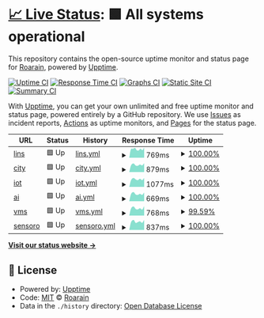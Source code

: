 # [📈 Live Status](https://demo.upptime.js.org): <!--live status--> **🟩 All systems operational**

This repository contains the open-source uptime monitor and status page for [Roarain](https://demo.upptime.js.org), powered by [Upptime](https://github.com/upptime/upptime).

[![Uptime CI](https://github.com/koj-co/upptime/workflows/Uptime%20CI/badge.svg)](https://github.com/koj-co/upptime/actions?query=workflow%3A%22Uptime+CI%22)
[![Response Time CI](https://github.com/koj-co/upptime/workflows/Response%20Time%20CI/badge.svg)](https://github.com/koj-co/upptime/actions?query=workflow%3A%22Response+Time+CI%22)
[![Graphs CI](https://github.com/koj-co/upptime/workflows/Graphs%20CI/badge.svg)](https://github.com/koj-co/upptime/actions?query=workflow%3A%22Graphs+CI%22)
[![Static Site CI](https://github.com/koj-co/upptime/workflows/Static%20Site%20CI/badge.svg)](https://github.com/koj-co/upptime/actions?query=workflow%3A%22Static+Site+CI%22)
[![Summary CI](https://github.com/koj-co/upptime/workflows/Summary%20CI/badge.svg)](https://github.com/koj-co/upptime/actions?query=workflow%3A%22Summary+CI%22)

With [Upptime](https://upptime.js.org), you can get your own unlimited and free uptime monitor and status page, powered entirely by a GitHub repository. We use [Issues](https://github.com/Roarain/upptime/issues) as incident reports, [Actions](https://github.com/Roarain/upptime/actions) as uptime monitors, and [Pages](https://demo.upptime.js.org) for the status page.

<!--start: status pages-->
<!-- This summary is generated by Upptime (https://github.com/upptime/upptime) -->
<!-- Do not edit this manually, your changes will be overwritten -->
<!-- prettier-ignore -->
| URL | Status | History | Response Time | Uptime |
| --- | ------ | ------- | ------------- | ------ |
| <img alt="" src="https://favicons.githubusercontent.com/lins.sensoro.com" height="13"> [lins](https://lins.sensoro.com) | 🟩 Up | [lins.yml](https://github.com/Roarain/upptime/commits/HEAD/history/lins.yml) | <details><summary><img alt="Response time graph" src="./graphs/lins/response-time-week.png" height="20"> 769ms</summary><br><a href="https://demo.upptime.js.org/history/lins"><img alt="Response time 977" src="https://img.shields.io/endpoint?url=https%3A%2F%2Fraw.githubusercontent.com%2FRoarain%2Fupptime%2FHEAD%2Fapi%2Flins%2Fresponse-time.json"></a><br><a href="https://demo.upptime.js.org/history/lins"><img alt="24-hour response time 889" src="https://img.shields.io/endpoint?url=https%3A%2F%2Fraw.githubusercontent.com%2FRoarain%2Fupptime%2FHEAD%2Fapi%2Flins%2Fresponse-time-day.json"></a><br><a href="https://demo.upptime.js.org/history/lins"><img alt="7-day response time 769" src="https://img.shields.io/endpoint?url=https%3A%2F%2Fraw.githubusercontent.com%2FRoarain%2Fupptime%2FHEAD%2Fapi%2Flins%2Fresponse-time-week.json"></a><br><a href="https://demo.upptime.js.org/history/lins"><img alt="30-day response time 797" src="https://img.shields.io/endpoint?url=https%3A%2F%2Fraw.githubusercontent.com%2FRoarain%2Fupptime%2FHEAD%2Fapi%2Flins%2Fresponse-time-month.json"></a><br><a href="https://demo.upptime.js.org/history/lins"><img alt="1-year response time 977" src="https://img.shields.io/endpoint?url=https%3A%2F%2Fraw.githubusercontent.com%2FRoarain%2Fupptime%2FHEAD%2Fapi%2Flins%2Fresponse-time-year.json"></a></details> | <details><summary><a href="https://demo.upptime.js.org/history/lins">100.00%</a></summary><a href="https://demo.upptime.js.org/history/lins"><img alt="All-time uptime 99.88%" src="https://img.shields.io/endpoint?url=https%3A%2F%2Fraw.githubusercontent.com%2FRoarain%2Fupptime%2FHEAD%2Fapi%2Flins%2Fuptime.json"></a><br><a href="https://demo.upptime.js.org/history/lins"><img alt="24-hour uptime 100.00%" src="https://img.shields.io/endpoint?url=https%3A%2F%2Fraw.githubusercontent.com%2FRoarain%2Fupptime%2FHEAD%2Fapi%2Flins%2Fuptime-day.json"></a><br><a href="https://demo.upptime.js.org/history/lins"><img alt="7-day uptime 100.00%" src="https://img.shields.io/endpoint?url=https%3A%2F%2Fraw.githubusercontent.com%2FRoarain%2Fupptime%2FHEAD%2Fapi%2Flins%2Fuptime-week.json"></a><br><a href="https://demo.upptime.js.org/history/lins"><img alt="30-day uptime 100.00%" src="https://img.shields.io/endpoint?url=https%3A%2F%2Fraw.githubusercontent.com%2FRoarain%2Fupptime%2FHEAD%2Fapi%2Flins%2Fuptime-month.json"></a><br><a href="https://demo.upptime.js.org/history/lins"><img alt="1-year uptime 99.88%" src="https://img.shields.io/endpoint?url=https%3A%2F%2Fraw.githubusercontent.com%2FRoarain%2Fupptime%2FHEAD%2Fapi%2Flins%2Fuptime-year.json"></a></details>
| <img alt="" src="https://favicons.githubusercontent.com/city.sensoro.com" height="13"> [city](https://city.sensoro.com) | 🟩 Up | [city.yml](https://github.com/Roarain/upptime/commits/HEAD/history/city.yml) | <details><summary><img alt="Response time graph" src="./graphs/city/response-time-week.png" height="20"> 879ms</summary><br><a href="https://demo.upptime.js.org/history/city"><img alt="Response time 941" src="https://img.shields.io/endpoint?url=https%3A%2F%2Fraw.githubusercontent.com%2FRoarain%2Fupptime%2FHEAD%2Fapi%2Fcity%2Fresponse-time.json"></a><br><a href="https://demo.upptime.js.org/history/city"><img alt="24-hour response time 1043" src="https://img.shields.io/endpoint?url=https%3A%2F%2Fraw.githubusercontent.com%2FRoarain%2Fupptime%2FHEAD%2Fapi%2Fcity%2Fresponse-time-day.json"></a><br><a href="https://demo.upptime.js.org/history/city"><img alt="7-day response time 879" src="https://img.shields.io/endpoint?url=https%3A%2F%2Fraw.githubusercontent.com%2FRoarain%2Fupptime%2FHEAD%2Fapi%2Fcity%2Fresponse-time-week.json"></a><br><a href="https://demo.upptime.js.org/history/city"><img alt="30-day response time 882" src="https://img.shields.io/endpoint?url=https%3A%2F%2Fraw.githubusercontent.com%2FRoarain%2Fupptime%2FHEAD%2Fapi%2Fcity%2Fresponse-time-month.json"></a><br><a href="https://demo.upptime.js.org/history/city"><img alt="1-year response time 941" src="https://img.shields.io/endpoint?url=https%3A%2F%2Fraw.githubusercontent.com%2FRoarain%2Fupptime%2FHEAD%2Fapi%2Fcity%2Fresponse-time-year.json"></a></details> | <details><summary><a href="https://demo.upptime.js.org/history/city">100.00%</a></summary><a href="https://demo.upptime.js.org/history/city"><img alt="All-time uptime 100.00%" src="https://img.shields.io/endpoint?url=https%3A%2F%2Fraw.githubusercontent.com%2FRoarain%2Fupptime%2FHEAD%2Fapi%2Fcity%2Fuptime.json"></a><br><a href="https://demo.upptime.js.org/history/city"><img alt="24-hour uptime 100.00%" src="https://img.shields.io/endpoint?url=https%3A%2F%2Fraw.githubusercontent.com%2FRoarain%2Fupptime%2FHEAD%2Fapi%2Fcity%2Fuptime-day.json"></a><br><a href="https://demo.upptime.js.org/history/city"><img alt="7-day uptime 100.00%" src="https://img.shields.io/endpoint?url=https%3A%2F%2Fraw.githubusercontent.com%2FRoarain%2Fupptime%2FHEAD%2Fapi%2Fcity%2Fuptime-week.json"></a><br><a href="https://demo.upptime.js.org/history/city"><img alt="30-day uptime 100.00%" src="https://img.shields.io/endpoint?url=https%3A%2F%2Fraw.githubusercontent.com%2FRoarain%2Fupptime%2FHEAD%2Fapi%2Fcity%2Fuptime-month.json"></a><br><a href="https://demo.upptime.js.org/history/city"><img alt="1-year uptime 100.00%" src="https://img.shields.io/endpoint?url=https%3A%2F%2Fraw.githubusercontent.com%2FRoarain%2Fupptime%2FHEAD%2Fapi%2Fcity%2Fuptime-year.json"></a></details>
| <img alt="" src="https://favicons.githubusercontent.com/iot.sensoro.com" height="13"> [iot](https://iot.sensoro.com) | 🟩 Up | [iot.yml](https://github.com/Roarain/upptime/commits/HEAD/history/iot.yml) | <details><summary><img alt="Response time graph" src="./graphs/iot/response-time-week.png" height="20"> 1077ms</summary><br><a href="https://demo.upptime.js.org/history/iot"><img alt="Response time 1231" src="https://img.shields.io/endpoint?url=https%3A%2F%2Fraw.githubusercontent.com%2FRoarain%2Fupptime%2FHEAD%2Fapi%2Fiot%2Fresponse-time.json"></a><br><a href="https://demo.upptime.js.org/history/iot"><img alt="24-hour response time 1232" src="https://img.shields.io/endpoint?url=https%3A%2F%2Fraw.githubusercontent.com%2FRoarain%2Fupptime%2FHEAD%2Fapi%2Fiot%2Fresponse-time-day.json"></a><br><a href="https://demo.upptime.js.org/history/iot"><img alt="7-day response time 1077" src="https://img.shields.io/endpoint?url=https%3A%2F%2Fraw.githubusercontent.com%2FRoarain%2Fupptime%2FHEAD%2Fapi%2Fiot%2Fresponse-time-week.json"></a><br><a href="https://demo.upptime.js.org/history/iot"><img alt="30-day response time 1059" src="https://img.shields.io/endpoint?url=https%3A%2F%2Fraw.githubusercontent.com%2FRoarain%2Fupptime%2FHEAD%2Fapi%2Fiot%2Fresponse-time-month.json"></a><br><a href="https://demo.upptime.js.org/history/iot"><img alt="1-year response time 1231" src="https://img.shields.io/endpoint?url=https%3A%2F%2Fraw.githubusercontent.com%2FRoarain%2Fupptime%2FHEAD%2Fapi%2Fiot%2Fresponse-time-year.json"></a></details> | <details><summary><a href="https://demo.upptime.js.org/history/iot">100.00%</a></summary><a href="https://demo.upptime.js.org/history/iot"><img alt="All-time uptime 99.96%" src="https://img.shields.io/endpoint?url=https%3A%2F%2Fraw.githubusercontent.com%2FRoarain%2Fupptime%2FHEAD%2Fapi%2Fiot%2Fuptime.json"></a><br><a href="https://demo.upptime.js.org/history/iot"><img alt="24-hour uptime 100.00%" src="https://img.shields.io/endpoint?url=https%3A%2F%2Fraw.githubusercontent.com%2FRoarain%2Fupptime%2FHEAD%2Fapi%2Fiot%2Fuptime-day.json"></a><br><a href="https://demo.upptime.js.org/history/iot"><img alt="7-day uptime 100.00%" src="https://img.shields.io/endpoint?url=https%3A%2F%2Fraw.githubusercontent.com%2FRoarain%2Fupptime%2FHEAD%2Fapi%2Fiot%2Fuptime-week.json"></a><br><a href="https://demo.upptime.js.org/history/iot"><img alt="30-day uptime 100.00%" src="https://img.shields.io/endpoint?url=https%3A%2F%2Fraw.githubusercontent.com%2FRoarain%2Fupptime%2FHEAD%2Fapi%2Fiot%2Fuptime-month.json"></a><br><a href="https://demo.upptime.js.org/history/iot"><img alt="1-year uptime 99.96%" src="https://img.shields.io/endpoint?url=https%3A%2F%2Fraw.githubusercontent.com%2FRoarain%2Fupptime%2FHEAD%2Fapi%2Fiot%2Fuptime-year.json"></a></details>
| <img alt="" src="https://favicons.githubusercontent.com/ai.sensoro.com" height="13"> [ai](https://ai.sensoro.com/) | 🟩 Up | [ai.yml](https://github.com/Roarain/upptime/commits/HEAD/history/ai.yml) | <details><summary><img alt="Response time graph" src="./graphs/ai/response-time-week.png" height="20"> 669ms</summary><br><a href="https://demo.upptime.js.org/history/ai"><img alt="Response time 842" src="https://img.shields.io/endpoint?url=https%3A%2F%2Fraw.githubusercontent.com%2FRoarain%2Fupptime%2FHEAD%2Fapi%2Fai%2Fresponse-time.json"></a><br><a href="https://demo.upptime.js.org/history/ai"><img alt="24-hour response time 777" src="https://img.shields.io/endpoint?url=https%3A%2F%2Fraw.githubusercontent.com%2FRoarain%2Fupptime%2FHEAD%2Fapi%2Fai%2Fresponse-time-day.json"></a><br><a href="https://demo.upptime.js.org/history/ai"><img alt="7-day response time 669" src="https://img.shields.io/endpoint?url=https%3A%2F%2Fraw.githubusercontent.com%2FRoarain%2Fupptime%2FHEAD%2Fapi%2Fai%2Fresponse-time-week.json"></a><br><a href="https://demo.upptime.js.org/history/ai"><img alt="30-day response time 705" src="https://img.shields.io/endpoint?url=https%3A%2F%2Fraw.githubusercontent.com%2FRoarain%2Fupptime%2FHEAD%2Fapi%2Fai%2Fresponse-time-month.json"></a><br><a href="https://demo.upptime.js.org/history/ai"><img alt="1-year response time 842" src="https://img.shields.io/endpoint?url=https%3A%2F%2Fraw.githubusercontent.com%2FRoarain%2Fupptime%2FHEAD%2Fapi%2Fai%2Fresponse-time-year.json"></a></details> | <details><summary><a href="https://demo.upptime.js.org/history/ai">100.00%</a></summary><a href="https://demo.upptime.js.org/history/ai"><img alt="All-time uptime 99.84%" src="https://img.shields.io/endpoint?url=https%3A%2F%2Fraw.githubusercontent.com%2FRoarain%2Fupptime%2FHEAD%2Fapi%2Fai%2Fuptime.json"></a><br><a href="https://demo.upptime.js.org/history/ai"><img alt="24-hour uptime 100.00%" src="https://img.shields.io/endpoint?url=https%3A%2F%2Fraw.githubusercontent.com%2FRoarain%2Fupptime%2FHEAD%2Fapi%2Fai%2Fuptime-day.json"></a><br><a href="https://demo.upptime.js.org/history/ai"><img alt="7-day uptime 100.00%" src="https://img.shields.io/endpoint?url=https%3A%2F%2Fraw.githubusercontent.com%2FRoarain%2Fupptime%2FHEAD%2Fapi%2Fai%2Fuptime-week.json"></a><br><a href="https://demo.upptime.js.org/history/ai"><img alt="30-day uptime 99.92%" src="https://img.shields.io/endpoint?url=https%3A%2F%2Fraw.githubusercontent.com%2FRoarain%2Fupptime%2FHEAD%2Fapi%2Fai%2Fuptime-month.json"></a><br><a href="https://demo.upptime.js.org/history/ai"><img alt="1-year uptime 99.84%" src="https://img.shields.io/endpoint?url=https%3A%2F%2Fraw.githubusercontent.com%2FRoarain%2Fupptime%2FHEAD%2Fapi%2Fai%2Fuptime-year.json"></a></details>
| <img alt="" src="https://favicons.githubusercontent.com/vms-api.sensoro.com" height="13"> [vms](https://vms-api.sensoro.com/) | 🟩 Up | [vms.yml](https://github.com/Roarain/upptime/commits/HEAD/history/vms.yml) | <details><summary><img alt="Response time graph" src="./graphs/vms/response-time-week.png" height="20"> 768ms</summary><br><a href="https://demo.upptime.js.org/history/vms"><img alt="Response time 1028" src="https://img.shields.io/endpoint?url=https%3A%2F%2Fraw.githubusercontent.com%2FRoarain%2Fupptime%2FHEAD%2Fapi%2Fvms%2Fresponse-time.json"></a><br><a href="https://demo.upptime.js.org/history/vms"><img alt="24-hour response time 840" src="https://img.shields.io/endpoint?url=https%3A%2F%2Fraw.githubusercontent.com%2FRoarain%2Fupptime%2FHEAD%2Fapi%2Fvms%2Fresponse-time-day.json"></a><br><a href="https://demo.upptime.js.org/history/vms"><img alt="7-day response time 768" src="https://img.shields.io/endpoint?url=https%3A%2F%2Fraw.githubusercontent.com%2FRoarain%2Fupptime%2FHEAD%2Fapi%2Fvms%2Fresponse-time-week.json"></a><br><a href="https://demo.upptime.js.org/history/vms"><img alt="30-day response time 763" src="https://img.shields.io/endpoint?url=https%3A%2F%2Fraw.githubusercontent.com%2FRoarain%2Fupptime%2FHEAD%2Fapi%2Fvms%2Fresponse-time-month.json"></a><br><a href="https://demo.upptime.js.org/history/vms"><img alt="1-year response time 1028" src="https://img.shields.io/endpoint?url=https%3A%2F%2Fraw.githubusercontent.com%2FRoarain%2Fupptime%2FHEAD%2Fapi%2Fvms%2Fresponse-time-year.json"></a></details> | <details><summary><a href="https://demo.upptime.js.org/history/vms">99.59%</a></summary><a href="https://demo.upptime.js.org/history/vms"><img alt="All-time uptime 99.84%" src="https://img.shields.io/endpoint?url=https%3A%2F%2Fraw.githubusercontent.com%2FRoarain%2Fupptime%2FHEAD%2Fapi%2Fvms%2Fuptime.json"></a><br><a href="https://demo.upptime.js.org/history/vms"><img alt="24-hour uptime 97.13%" src="https://img.shields.io/endpoint?url=https%3A%2F%2Fraw.githubusercontent.com%2FRoarain%2Fupptime%2FHEAD%2Fapi%2Fvms%2Fuptime-day.json"></a><br><a href="https://demo.upptime.js.org/history/vms"><img alt="7-day uptime 99.59%" src="https://img.shields.io/endpoint?url=https%3A%2F%2Fraw.githubusercontent.com%2FRoarain%2Fupptime%2FHEAD%2Fapi%2Fvms%2Fuptime-week.json"></a><br><a href="https://demo.upptime.js.org/history/vms"><img alt="30-day uptime 99.91%" src="https://img.shields.io/endpoint?url=https%3A%2F%2Fraw.githubusercontent.com%2FRoarain%2Fupptime%2FHEAD%2Fapi%2Fvms%2Fuptime-month.json"></a><br><a href="https://demo.upptime.js.org/history/vms"><img alt="1-year uptime 99.84%" src="https://img.shields.io/endpoint?url=https%3A%2F%2Fraw.githubusercontent.com%2FRoarain%2Fupptime%2FHEAD%2Fapi%2Fvms%2Fuptime-year.json"></a></details>
| <img alt="" src="https://favicons.githubusercontent.com/www.sensoro.com" height="13"> [sensoro](https://www.sensoro.com/) | 🟩 Up | [sensoro.yml](https://github.com/Roarain/upptime/commits/HEAD/history/sensoro.yml) | <details><summary><img alt="Response time graph" src="./graphs/sensoro/response-time-week.png" height="20"> 837ms</summary><br><a href="https://demo.upptime.js.org/history/sensoro"><img alt="Response time 903" src="https://img.shields.io/endpoint?url=https%3A%2F%2Fraw.githubusercontent.com%2FRoarain%2Fupptime%2FHEAD%2Fapi%2Fsensoro%2Fresponse-time.json"></a><br><a href="https://demo.upptime.js.org/history/sensoro"><img alt="24-hour response time 987" src="https://img.shields.io/endpoint?url=https%3A%2F%2Fraw.githubusercontent.com%2FRoarain%2Fupptime%2FHEAD%2Fapi%2Fsensoro%2Fresponse-time-day.json"></a><br><a href="https://demo.upptime.js.org/history/sensoro"><img alt="7-day response time 837" src="https://img.shields.io/endpoint?url=https%3A%2F%2Fraw.githubusercontent.com%2FRoarain%2Fupptime%2FHEAD%2Fapi%2Fsensoro%2Fresponse-time-week.json"></a><br><a href="https://demo.upptime.js.org/history/sensoro"><img alt="30-day response time 843" src="https://img.shields.io/endpoint?url=https%3A%2F%2Fraw.githubusercontent.com%2FRoarain%2Fupptime%2FHEAD%2Fapi%2Fsensoro%2Fresponse-time-month.json"></a><br><a href="https://demo.upptime.js.org/history/sensoro"><img alt="1-year response time 903" src="https://img.shields.io/endpoint?url=https%3A%2F%2Fraw.githubusercontent.com%2FRoarain%2Fupptime%2FHEAD%2Fapi%2Fsensoro%2Fresponse-time-year.json"></a></details> | <details><summary><a href="https://demo.upptime.js.org/history/sensoro">100.00%</a></summary><a href="https://demo.upptime.js.org/history/sensoro"><img alt="All-time uptime 99.99%" src="https://img.shields.io/endpoint?url=https%3A%2F%2Fraw.githubusercontent.com%2FRoarain%2Fupptime%2FHEAD%2Fapi%2Fsensoro%2Fuptime.json"></a><br><a href="https://demo.upptime.js.org/history/sensoro"><img alt="24-hour uptime 100.00%" src="https://img.shields.io/endpoint?url=https%3A%2F%2Fraw.githubusercontent.com%2FRoarain%2Fupptime%2FHEAD%2Fapi%2Fsensoro%2Fuptime-day.json"></a><br><a href="https://demo.upptime.js.org/history/sensoro"><img alt="7-day uptime 100.00%" src="https://img.shields.io/endpoint?url=https%3A%2F%2Fraw.githubusercontent.com%2FRoarain%2Fupptime%2FHEAD%2Fapi%2Fsensoro%2Fuptime-week.json"></a><br><a href="https://demo.upptime.js.org/history/sensoro"><img alt="30-day uptime 100.00%" src="https://img.shields.io/endpoint?url=https%3A%2F%2Fraw.githubusercontent.com%2FRoarain%2Fupptime%2FHEAD%2Fapi%2Fsensoro%2Fuptime-month.json"></a><br><a href="https://demo.upptime.js.org/history/sensoro"><img alt="1-year uptime 99.99%" src="https://img.shields.io/endpoint?url=https%3A%2F%2Fraw.githubusercontent.com%2FRoarain%2Fupptime%2FHEAD%2Fapi%2Fsensoro%2Fuptime-year.json"></a></details>

<!--end: status pages-->

[**Visit our status website →**](https://demo.upptime.js.org)

## 📄 License

- Powered by: [Upptime](https://github.com/upptime/upptime)
- Code: [MIT](./LICENSE) © [Roarain](https://demo.upptime.js.org)
- Data in the `./history` directory: [Open Database License](https://opendatacommons.org/licenses/odbl/1-0/)
